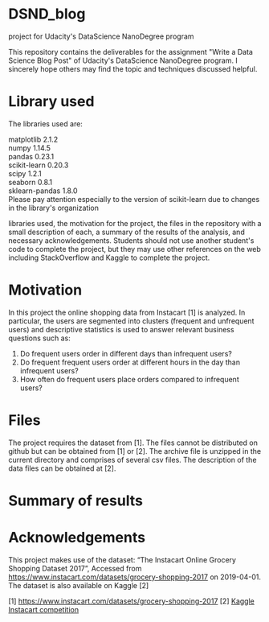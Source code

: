 # DSND_blog
project for Udacity's DataScience NanoDegree program

This repository contains the deliverables for the assignment "Write a Data Science Blog Post" of Udacity's DataScience NanoDegree program.
I sincerely hope others may find the topic and techniques discussed helpful.

# Library used
The libraries used are:

matplotlib         2.1.2     
numpy              1.14.5    
pandas             0.23.1    
scikit-learn       0.20.3    
scipy              1.2.1     
seaborn            0.8.1     
sklearn-pandas     1.8.0     
Please pay attention especially to the version of scikit-learn due to changes in the library's organization


libraries used, the motivation for the project, the files in the repository with a small description of each, a summary of the results of the analysis, and necessary acknowledgements. Students should not use another student's code to complete the project, but they may use other references on the web including StackOverflow and Kaggle to complete the project.

# Motivation
In this project the online shopping data from Instacart [1] is analyzed. In particular, the users are segmented into clusters (frequent and unfrequent users) and descriptive statistics is used to answer relevant business questions such as:

1. Do frequent users order in different days than infrequent users?
2. Do frequent frequent users order at different hours in the day than infrequent users?
3. How often do frequent users place orders compared to infrequent users?

# Files
The project requires the dataset from [1]. The files cannot be distributed on github but can be obtained from [1] or [2]. The archive file is unzipped in the current directory and comprises of several csv files. The description of the data files can be obtained at [2].




# Summary of results

# Acknowledgements
This project makes use of the dataset: “The Instacart Online Grocery Shopping Dataset 2017”, Accessed from https://www.instacart.com/datasets/grocery-shopping-2017 on 2019-04-01.
The dataset is also available on Kaggle [2]

[1] https://www.instacart.com/datasets/grocery-shopping-2017
[2] [Kaggle Instacart competition](https://www.kaggle.com/c/instacart-market-basket-analysis)
